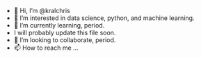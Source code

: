 - 👋 Hi, I’m @kralchris
- 👀 I’m interested in data science, python, and machine learning.
- 🌱 I’m currently learning, period.
-  I will probably update this file soon.
- 💞️ I’m looking to collaborate, period.
- 📫 How to reach me ...

<!---
kralchris/kralchris is a ✨ special ✨ repository, period.
--->
